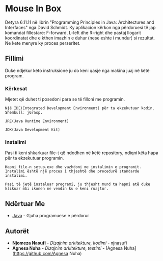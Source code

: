# Mouse In Box
Detyra 6.11.11 në librin "Programming Principles in Java: Architectures and Interfaces" nga David Schmidt.
Ky aplikacion kërkon nga përdoruesi të jap komandat fillestare: F-forward, L-left dhe R-right dhe pastaj 
llogarit koordinatat dhe e kthen imazhin e duhur (nese eshte i mundur) si rezultat. Ne kete menyre ky proces perseritet. 
## Fillimi
Duke ndjekur këto instruksione ju do keni qasje nga makina juaj në këtë program.
### Kërkesat
Mjetet që duhet ti posedoni para se të filloni me programin.
```
Një IDE(Integrated Development Environment) për ta ekzekutuar kodin. Shembull: jGrasp.
```
```
JRE(Java Runtime Environment)
```
```
JDK(Java Development Kit)
```
### Instalimi
Pasi ti keni shkarkuar file-t që ndodhen në këtë repository, ndiqni këta hapa për ta ekzekutuar programin.
```
Hapni file-n setup.exe dhe vazhdoni me instalimin e programit.
Instalimi është një proces i thjeshtë dhe procedurë standarde instalimi.
```
```
Pasi të jetë instaluar programi, ju thjesht mund ta hapni atë duke klikuar mbi ikonen në vendin ku e keni ruajtur.
```
## Ndërtuar Me
* [Java](https://docs.oracle.com/en/java/javase/13/docs/api/index.html) - Gjuha programuese e përdorur
## Autorët
* **Njomeza Nasufi** - *Dizajnim arkitekture, kodimi* - [njnasufi](https://github.com/njnasufi)
* **Agnesa Nuha** - *Dizajnim arkitekture, testimi* - [Agnesa Nuha](https://github.com/Agnesa Nuha)